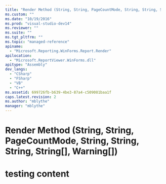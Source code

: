 ```yaml
---
title: "Render Method (String, String, PageCountMode, String, String, String, String[], Warning[])"
ms.custom: ""
ms.date: "10/19/2016"
ms.prod: "visual-studio-dev14"
ms.reviewer: ""
ms.suite: ""
ms.tgt_pltfrm: ""
ms.topic: "managed-reference"
apiname: 
  - "Microsoft.Reporting.WinForms.Report.Render"
apilocation: 
  - "Microsoft.ReportViewer.WinForms.dll"
apitype: "Assembly"
dev_langs: 
  - "CSharp"
  - "FSharp"
  - "VB"
  - "C++"
ms.assetid: 699726fb-b639-4be3-87a4-c509081baa1f
caps.latest.revision: 2
ms.author: "mblythe"
manager: "mblythe"
---
```

# Render Method (String, String, PageCountMode, String, String, String, String[], Warning[])
# testing content